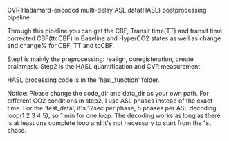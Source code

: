 CVR Hadamard-encoded multi-delay ASL data(HASL) postprocessing pipeline

Through this pipeline you can get the CBF, Transit time(TT) and transit time corrected CBF(ttcCBF) in Baseline and HyperCO2 states as well as change and change% for CBF, TT and tcCBF.

Step1 is mainly the preprocessing: realign, coregisteration, create brainmask.
Step2 is the HASL quantification and CVR measurement.

HASL processing code is in the 'hasl_function' folder.

Notice: Please change the code_dir and data_dir as your own path.
        For different CO2 conditions in step2, I use ASL phases instead of the exact time. 
        For the 'test_data', it's 12sec per phase, 5 phases per ASL decoding loop(1 2 3 4 5), so 1 min for one loop. 
        The decoding works as long as there is at least one complete loop and it's not necessary to start from the 1st phase.
       
